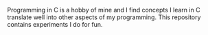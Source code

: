 Programming in C is a hobby of mine and I find concepts I learn in C translate well into other aspects of my programming. This repository contains experiments I do for fun.
